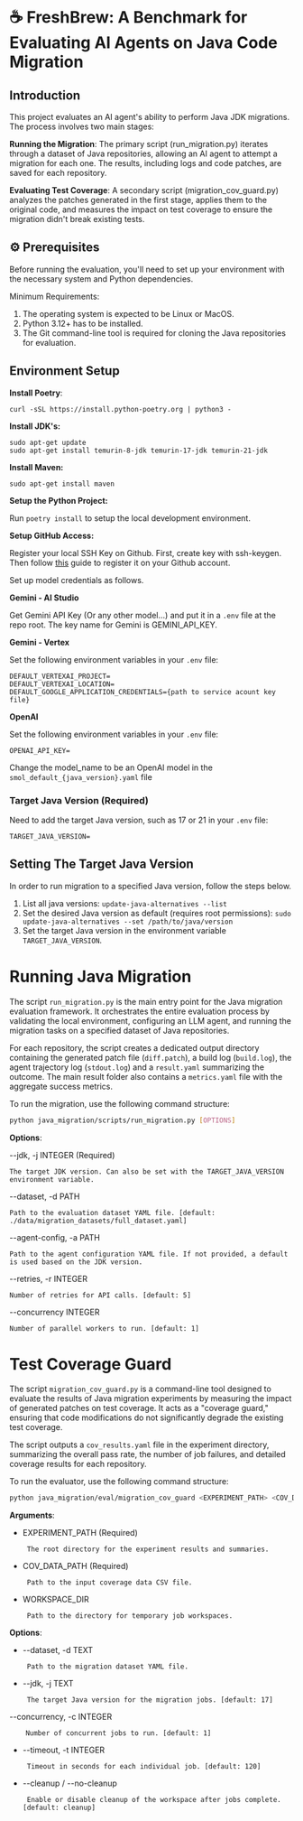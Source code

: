# ☕ FreshBrew: A Benchmark for Evaluating AI Agents on Java Code Migration
## Introduction
This project evaluates an AI agent's ability to perform Java JDK migrations. The process involves two main stages:

**Running the Migration**: The primary script (run_migration.py) iterates through a dataset of Java repositories, allowing an AI agent to attempt a migration for each one. The results, including logs and code patches, are saved for each repository.

**Evaluating Test Coverage**: A secondary script (migration_cov_guard.py) analyzes the patches generated in the first stage, applies them to the original code, and measures the impact on test coverage to ensure the migration didn't break existing tests.

## ⚙️ Prerequisites
Before running the evaluation, you'll need to set up your environment with the necessary system and Python dependencies.

Minimum Requirements:
1. The operating system is expected to be Linux or MacOS.
1. Python 3.12+ has to be installed.
1. The Git command-line tool is required for cloning the Java repositories for evaluation.

## Environment Setup
**Install Poetry**: 

```
curl -sSL https://install.python-poetry.org | python3 -
```

**Install JDK's:**
```
sudo apt-get update
sudo apt-get install temurin-8-jdk temurin-17-jdk temurin-21-jdk
```

**Install Maven:**
```
sudo apt-get install maven
```

**Setup the Python Project:**

Run `poetry install` to setup the local development environment.

**Setup GitHub Access:**

Register your local SSH Key on Github. First, create key with ssh-keygen. Then follow [this](
https://docs.github.com/en/authentication/connecting-to-github-with-ssh/adding-a-new-ssh-key-to-your-github-account) guide to register it on your Github account.

Set up model credentials as follows.

**Gemini - AI Studio**

Get Gemini API Key (Or any other model...) and put it in a `.env` file at the repo root. The key name for Gemini is GEMINI_API_KEY.

**Gemini - Vertex**

Set the following environment variables in your `.env` file:
```
DEFAULT_VERTEXAI_PROJECT=
DEFAULT_VERTEXAI_LOCATION=
DEFAULT_GOOGLE_APPLICATION_CREDENTIALS={path to service acount key file}
```
**OpenAI**

Set the following environment variables in your `.env` file:
```
OPENAI_API_KEY=
```
Change the model_name to be an OpenAI model in the `smol_default_{java_version}.yaml` file

### Target Java Version (Required)
Need to add the target Java version, such as 17 or 21 in your `.env` file: 
```
TARGET_JAVA_VERSION=
```

## Setting The Target Java Version
In order to run migration to a specified Java version, follow the steps below.

1. List all java versions:
`update-java-alternatives --list`
1. Set the desired Java version as default (requires root permissions):
`sudo update-java-alternatives --set /path/to/java/version`
1. Set the target Java version in the environment variable `TARGET_JAVA_VERSION`.

# Running Java Migration
The script `run_migration.py` is the main entry point for the Java migration evaluation framework. It orchestrates the entire evaluation process by validating the local environment, configuring an LLM agent, and running the migration tasks on a specified dataset of Java repositories.

For each repository, the script creates a dedicated output directory containing the generated patch file (`diff.patch`), a build log (`build.log`), the agent trajectory log (`stdout.log`) and a `result.yaml` summarizing the outcome. The main result folder also contains a `metrics.yaml` file with the aggregate success metrics.

To run the migration, use the following command structure:

```bash
python java_migration/scripts/run_migration.py [OPTIONS]
```

**Options**:

--jdk, -j INTEGER (Required)

    The target JDK version. Can also be set with the TARGET_JAVA_VERSION environment variable.

--dataset, -d PATH

    Path to the evaluation dataset YAML file. [default: ./data/migration_datasets/full_dataset.yaml]

--agent-config, -a PATH

    Path to the agent configuration YAML file. If not provided, a default is used based on the JDK version.

--retries, -r INTEGER

    Number of retries for API calls. [default: 5]

--concurrency INTEGER

    Number of parallel workers to run. [default: 1]

# Test Coverage Guard
The script `migration_cov_guard.py` is a command-line tool designed to evaluate the results of Java migration experiments by measuring the impact of generated patches on test coverage. It acts as a "coverage guard," ensuring that code modifications do not significantly degrade the existing test coverage.

The script outputs a `cov_results.yaml` file in the experiment directory, summarizing the overall pass rate, the number of job failures, and detailed coverage results for each repository.

To run the evaluator, use the following command structure:

```bash
python java_migration/eval/migration_cov_guard <EXPERIMENT_PATH> <COV_DATA_PATH> [OPTIONS]
```

**Arguments**:

*  EXPERIMENT_PATH       (Required) 
    
        The root directory for the experiment results and summaries.
*  COV_DATA_PATH       (Required) 
        
        Path to the input coverage data CSV file.
*  WORKSPACE_DIR       
        
        Path to the directory for temporary job workspaces.  

**Options**:
*  --dataset, -d TEXT            

        Path to the migration dataset YAML file.
                                 
 * --jdk, -j TEXT                
 
        The target Java version for the migration jobs. [default: 17]
  --concurrency, -c INTEGER     
  
        Number of concurrent jobs to run. [default: 1]
 * --timeout, -t INTEGER         
 
        Timeout in seconds for each individual job. [default: 120]
 * --cleanup / --no-cleanup      
 
        Enable or disable cleanup of the workspace after jobs complete. [default: cleanup]